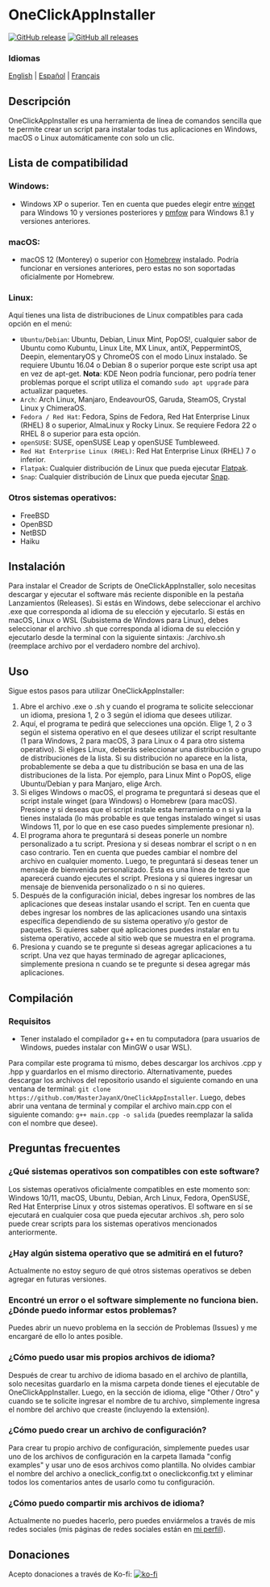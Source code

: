 # OneClickAppInstaller
[![GitHub release](https://img.shields.io/github/v/release/MasterJayanX/OneClickAppInstaller.svg)](https://github.com/MasterJayanX/OneClickAppInstaller/releases) [![GitHub all releases](https://img.shields.io/github/downloads/MasterJayanX/OneClickAppInstaller/total)](https://github.com/MasterJayanX/OneClickAppInstaller/releases)
### Idiomas
[English](https://github.com/MasterJayanX/OneClickAppInstaller/blob/main/README.md) | [Español](https://github.com/MasterJayanX/OneClickAppInstaller/blob/main/README_ES.md) | [Français](https://github.com/MasterJayanX/OneClickAppInstaller/blob/main/README_FR.md)
## Descripción
OneClickAppInstaller es una herramienta de línea de comandos sencilla que te permite crear un script para instalar todas tus aplicaciones en Windows, macOS o Linux automáticamente con solo un clic.
## Lista de compatibilidad
### Windows:

- Windows XP o superior. Ten en cuenta que puedes elegir entre [winget](https://github.com/microsoft/winget-cli "winget") para Windows 10 y versiones posteriores y [pmfow](https://github.com/MasterJayanX/pmfow "pmfow") para Windows 8.1 y versiones anteriores.

### macOS:

- macOS 12 (Monterey) o superior con [Homebrew](https://github.com/Homebrew/brew) instalado. Podría funcionar en versiones anteriores, pero estas no son soportadas oficialmente por Homebrew.

### Linux:
Aquí tienes una lista de distribuciones de Linux compatibles para cada opción en el menú:

- `Ubuntu/Debian`: Ubuntu, Debian, Linux Mint, PopOS!, cualquier sabor de Ubuntu como Kubuntu, Linux Lite, MX Linux, antiX, PeppermintOS, Deepin, elementaryOS y ChromeOS con el modo Linux instalado. Se requiere Ubuntu 16.04 o Debian 8 o superior porque este script usa apt en vez de apt-get. **Nota**: KDE Neon podría funcionar, pero podría tener problemas porque el script utiliza el comando `sudo apt upgrade` para actualizar paquetes.
- `Arch`: Arch Linux, Manjaro, EndeavourOS, Garuda, SteamOS, Crystal Linux y ChimeraOS.
- `Fedora / Red Hat`: Fedora, Spins de Fedora, Red Hat Enterprise Linux (RHEL) 8 o superior, AlmaLinux y Rocky Linux. Se requiere Fedora 22 o RHEL 8 o superior para esta opción.
- `openSUSE`: SUSE, openSUSE Leap y openSUSE Tumbleweed.
- `Red Hat Enterprise Linux (RHEL)`: Red Hat Enterprise Linux (RHEL) 7 o inferior.
- `Flatpak`: Cualquier distribución de Linux que pueda ejecutar [Flatpak](https://flatpak.org).
- `Snap`: Cualquier distribución de Linux que pueda ejecutar [Snap](https://snapcraft.io).

### Otros sistemas operativos:

- FreeBSD
- OpenBSD
- NetBSD
- Haiku

## Instalación
Para instalar el Creador de Scripts de OneClickAppInstaller, solo necesitas descargar y ejecutar el software más reciente disponible en la pestaña Lanzamientos (Releases). Si estás en Windows, debe seleccionar el archivo .exe que corresponda al idioma de su elección y ejecutarlo. Si estás en macOS, Linux o WSL (Subsistema de Windows para Linux), debes seleccionar el archivo .sh que corresponda al idioma de su elección y ejecutarlo desde la terminal con la siguiente sintaxis: ./archivo.sh (reemplace archivo por el verdadero nombre del archivo).

## Uso
Sigue estos pasos para utilizar OneClickAppInstaller:
1. Abre el archivo .exe o .sh y cuando el programa te solicite seleccionar un idioma, presiona 1, 2 o 3 según el idioma que desees utilizar.
2. Aquí, el programa te pedirá que selecciones una opción. Elige 1, 2 o 3 según el sistema operativo en el que desees utilizar el script resultante (1 para Windows, 2 para macOS, 3 para Linux o 4 para otro sistema operativo). Si eliges Linux, deberás seleccionar una distribución o grupo de distribuciones de la lista. Si su distribución no aparece en la lista, probablemente se deba a que tu distribución se basa en una de las distribuciones de la lista. Por ejemplo, para Linux Mint o PopOS, elige Ubuntu/Debian y para Manjaro, elige Arch.
3. Si eliges Windows o macOS, el programa te preguntará si deseas que el script instale winget (para Windows) o Homebrew (para macOS). Presione y si deseas que el script instale esta herramienta o n si ya la tienes instalada (lo más probable es que tengas instalado winget si usas Windows 11, por lo que en ese caso puedes simplemente presionar n).
4. El programa ahora te preguntará si deseas ponerle un nombre personalizado a tu script. Presiona y si deseas nombrar el script o n en caso contrario. Ten en cuenta que puedes cambiar el nombre del archivo en cualquier momento. Luego, te preguntará si deseas tener un mensaje de bienvenida personalizado. Esta es una línea de texto que aparecerá cuando ejecutes el script. Presiona y si quieres ingresar un mensaje de bienvenida personalizado o n si no quieres.
5. Después de la configuración inicial, debes ingresar los nombres de las aplicaciones que deseas instalar usando el script. Ten en cuenta que debes ingresar los nombres de las aplicaciones usando una sintaxis específica dependiendo de su sistema operativo y/o gestor de paquetes. Si quieres saber qué aplicaciones puedes instalar en tu sistema operativo, accede al sitio web que se muestra en el programa.
6. Presiona y cuando se te pregunte si deseas agregar aplicaciones a tu script. Una vez que hayas terminado de agregar aplicaciones, simplemente presiona n cuando se te pregunte si desea agregar más aplicaciones.
​
## Compilación
### Requisitos
- Tener instalado el compilador g++ en tu computadora (para usuarios de Windows, puedes instalar con MinGW o usar WSL).

Para compilar este programa tú mismo, debes descargar los archivos .cpp y .hpp y guardarlos en el mismo directorio. Alternativamente, puedes descargar los archivos del repositorio usando el siguiente comando en una ventana de terminal: `git clone https://github.com/MasterJayanX/OneClickAppInstaller`.
Luego, debes abrir una ventana de terminal y compilar el archivo main.cpp con el siguiente comando: `g++ main.cpp -o salida` (puedes reemplazar la salida con el nombre que desee).

## Preguntas frecuentes
### ¿Qué sistemas operativos son compatibles con este software?
Los sistemas operativos oficialmente compatibles en este momento son: Windows 10/11, macOS, Ubuntu, Debian, Arch Linux, Fedora, OpenSUSE, Red Hat Enterprise Linux y otros sistemas operativos. El software en sí se ejecutará en cualquier cosa que pueda ejecutar archivos .sh, pero solo puede crear scripts para los sistemas operativos mencionados anteriormente.
### ¿Hay algún sistema operativo que se admitirá en el futuro?
Actualmente no estoy seguro de qué otros sistemas operativos se deben agregar en futuras versiones.
### Encontré un error o el software simplemente no funciona bien. ¿Dónde puedo informar estos problemas?
Puedes abrir un nuevo problema en la sección de Problemas (Issues) y me encargaré de ello lo antes posible.
### ¿Cómo puedo usar mis propios archivos de idioma?
Después de crear tu archivo de idioma basado en el archivo de plantilla, solo necesitas guardarlo en la misma carpeta donde tienes el ejecutable de OneClickAppInstaller. Luego, en la sección de idioma, elige "Other / Otro" y cuando se te solicite ingresar el nombre de tu archivo, simplemente ingresa el nombre del archivo que creaste (incluyendo la extensión).
### ¿Cómo puedo crear un archivo de configuración?
Para crear tu propio archivo de configuración, simplemente puedes usar uno de los archivos de configuración en la carpeta llamada "config examples" y usar uno de esos archivos como plantilla. No olvides cambiar el nombre del archivo a oneclick_config.txt o oneclickconfig.txt y eliminar todos los comentarios antes de usarlo como tu configuración.
### ¿Cómo puedo compartir mis archivos de idioma?
Actualmente no puedes hacerlo, pero puedes enviármelos a través de mis redes sociales (mis páginas de redes sociales están en [mi perfil](https://github.com/MasterJayanX)).

## Donaciones
Acepto donaciones a través de Ko-fi:
[![ko-fi](https://ko-fi.com/img/githubbutton_sm.svg)](https://ko-fi.com/D1D37FMC3)
